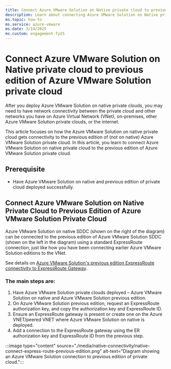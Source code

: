 ```yaml
---
title: Connect Azure VMware Solution on Native private cloud to previous edition of Azure VMware Solution private cloud
description: Learn about connecting Azure VMware Solution on Native private cloud to previous edition of Azure VMware Solution private cloud.
ms.topic: how-to
ms.service: azure-vmware
ms.date: 3/14/2025
ms.custom: engagement-fy25
---
```


# Connect Azure VMware Solution on Native private cloud to previous edition of Azure VMware Solution private cloud

After you deploy Azure VMware Solution on native private clouds, you may need to have network connectivity between the private cloud and other networks you have on Azure Virtual Network (VNet), on-premises, other Azure VMware Solution private clouds, or the internet.  

This article focuses on how the Azure VMware Solution on native private cloud gets connectivity to the previous edition of (not on native) Azure VMware Solution private cloud. In this article, you learn to connect Azure VMware Solution on native private cloud to the previous edition of Azure VMware Solution private cloud.


## Prerequisite
- Have Azure VMware Solution on native and previous edition of private cloud deployed successfully.

## Connect Azure VMware Solution on Native Private Cloud to Previous Edition of Azure VMware Solution Private Cloud

Azure VMware Solution on native SDDC (shown on the right of the diagram) can be connected to the previous edition of Azure VMware Solution SDDC (shown on the left in the diagram) using a standard ExpressRoute connection, just like how you have been connecting earlier Azure VMware Solution editions to the VNet.

See details on [Azure VMware Solution's previous edition ExpressRoute connectivity to ExpressRoute Gateway](/azure/azure-vmware/deploy-azure-vmware-solution?tabs=azure-portal#connect-to-azure-virtual-network-with-expressroute).

### The main steps are:
1. Have Azure VMware Solution private clouds deployed – Azure VMware Solution on native and Azure VMware Solution previous edition.
2. On Azure VMware Solution previous edition, request an ExpressRoute authorization key, and copy the authorization key and ExpressRoute ID.
3. Ensure an ExpressRoute gateway is present or create one on the Azure VNET/peered VNET where Azure VMware Solution on native is deployed.
4. Add a connection to the ExpressRoute gateway using the ER authorization key and ExpressRoute ID from the previous step.

:::image type="content" source="./media/native-connectivity/native-connect-express-route-previous-edition.png" alt-text="Diagram showing an Azure VMware Solution connection to previous edition of private cloud."::: 
